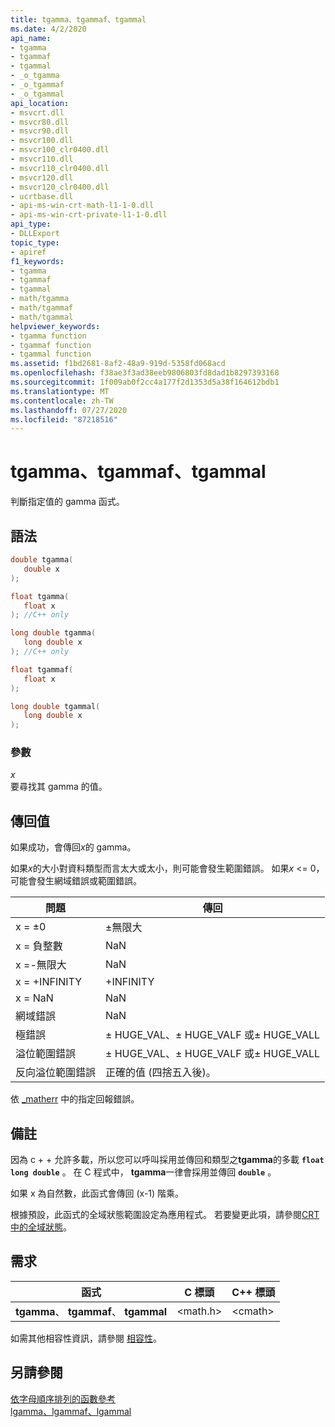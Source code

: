 ```yaml
---
title: tgamma、tgammaf、tgammal
ms.date: 4/2/2020
api_name:
- tgamma
- tgammaf
- tgammal
- _o_tgamma
- _o_tgammaf
- _o_tgammal
api_location:
- msvcrt.dll
- msvcr80.dll
- msvcr90.dll
- msvcr100.dll
- msvcr100_clr0400.dll
- msvcr110.dll
- msvcr110_clr0400.dll
- msvcr120.dll
- msvcr120_clr0400.dll
- ucrtbase.dll
- api-ms-win-crt-math-l1-1-0.dll
- api-ms-win-crt-private-l1-1-0.dll
api_type:
- DLLExport
topic_type:
- apiref
f1_keywords:
- tgamma
- tgammaf
- tgammal
- math/tgamma
- math/tgammaf
- math/tgammal
helpviewer_keywords:
- tgamma function
- tgammaf function
- tgammal function
ms.assetid: f1bd2681-8af2-48a9-919d-5358fd068acd
ms.openlocfilehash: f38ae3f3ad38eeb9806803fd8dad1b8297393168
ms.sourcegitcommit: 1f009ab0f2cc4a177f2d1353d5a38f164612bdb1
ms.translationtype: MT
ms.contentlocale: zh-TW
ms.lasthandoff: 07/27/2020
ms.locfileid: "87218516"
---
```

# <a name="tgamma-tgammaf-tgammal"></a>tgamma、tgammaf、tgammal

判斷指定值的 gamma 函式。

## <a name="syntax"></a>語法

```C
double tgamma(
   double x
);

float tgamma(
   float x
); //C++ only

long double tgamma(
   long double x
); //C++ only

float tgammaf(
   float x
);

long double tgammal(
   long double x
);
```

### <a name="parameters"></a>參數

*x*<br/>
要尋找其 gamma 的值。

## <a name="return-value"></a>傳回值

如果成功，會傳回*x*的 gamma。

如果*x*的大小對資料類型而言太大或太小，則可能會發生範圍錯誤。 如果*x* <= 0，可能會發生網域錯誤或範圍錯誤。

|問題|傳回|
|-----------|------------|
|x = ±0|±無限大|
|x = 負整數|NaN|
|x =-無限大|NaN|
|x = +INFINITY|+INFINITY|
|x = NaN|NaN|
|網域錯誤|NaN|
|極錯誤|± HUGE_VAL、± HUGE_VALF 或± HUGE_VALL|
|溢位範圍錯誤|± HUGE_VAL、± HUGE_VALF 或± HUGE_VALL|
|反向溢位範圍錯誤|正確的值 (四捨五入後)。|

依 [_matherr](matherr.md) 中的指定回報錯誤。

## <a name="remarks"></a>備註

因為 c + + 允許多載，所以您可以呼叫採用並傳回和類型之**tgamma**的多載 **`float`** **`long double`** 。 在 C 程式中， **tgamma**一律會採用並傳回 **`double`** 。

如果 x 為自然數，此函式會傳回 (x-1) 階乘。

根據預設，此函式的全域狀態範圍設定為應用程式。 若要變更此項，請參閱[CRT 中的全域狀態](../global-state.md)。

## <a name="requirements"></a>需求

|函式|C 標頭|C++ 標頭|
|--------------|--------------|------------------|
|**tgamma**、 **tgammaf**、 **tgammal**|\<math.h>|\<cmath>|

如需其他相容性資訊，請參閱 [相容性](../../c-runtime-library/compatibility.md)。

## <a name="see-also"></a>另請參閱

[依字母順序排列的函數參考](crt-alphabetical-function-reference.md)<br/>
[lgamma、lgammaf、lgammal](lgamma-lgammaf-lgammal.md)<br/>

